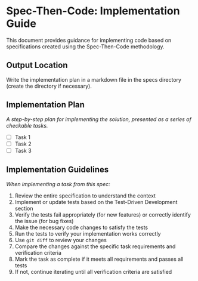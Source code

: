 # Spec-Then-Code: Implementation Guide

This document provides guidance for implementing code based on specifications created using the Spec-Then-Code methodology.

## Output Location
Write the implementation plan in a markdown file in the specs directory (create the directory if necessary).

## Implementation Plan
*A step-by-step plan for implementing the solution, presented as a series of checkable tasks.*

- [ ] Task 1
- [ ] Task 2
- [ ] Task 3

## Implementation Guidelines
*When implementing a task from this spec:*

1. Review the entire specification to understand the context
2. Implement or update tests based on the Test-Driven Development section
3. Verify the tests fail appropriately (for new features) or correctly identify the issue (for bug fixes)
4. Make the necessary code changes to satisfy the tests
5. Run the tests to verify your implementation works correctly
6. Use `git diff` to review your changes
7. Compare the changes against the specific task requirements and verification criteria
8. Mark the task as complete if it meets all requirements and passes all tests
9. If not, continue iterating until all verification criteria are satisfied
